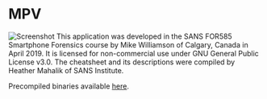 # MPV
![Screenshot](https://s3.ca-central-1.amazonaws.com/forensicmike/massPlistViewer.png)
This application was developed in the SANS FOR585 Smartphone Forensics course by Mike Williamson of Calgary, Canada in April 2019. It is licensed for non-commercial use under GNU General Public License v3.0. The cheatsheet and its descriptions were compiled by Heather Mahalik of SANS Institute. 

Precompiled binaries available [here](https://s3.ca-central-1.amazonaws.com/forensicmike/MassPlistViewer-Release-20190405-binaries.7z).
